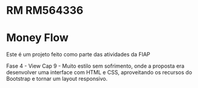 # RM RM564336

# Money Flow 
Este é um projeto feito como parte das atividades da FIAP 

Fase 4 - View
Cap 9 - Muito estilo sem sofrimento, onde a proposta era desenvolver uma interface com HTML e CSS, aproveitando os recursos do Bootstrap e tornar
um layout responsivo.
